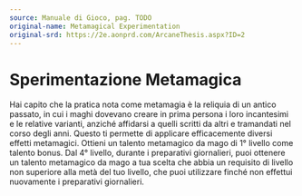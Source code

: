 ```yaml
---
source: Manuale di Gioco, pag. TODO
original-name: Metamagical Experimentation
original-srd: https://2e.aonprd.com/ArcaneThesis.aspx?ID=2
---
```


# Sperimentazione Metamagica

Hai capito che la pratica nota come metamagia è la reliquia di un antico
passato, in cui i maghi dovevano creare in prima persona i loro incantesimi e le
relative varianti, anziché affidarsi a quelli scritti da altri e tramandati nel
corso degli anni. Questo ti permette di applicare efficacemente diversi effetti
metamagici. Ottieni un talento metamagico da mago di 1° livello come talento
bonus. Dal 4° livello, durante i preparativi giornalieri, puoi ottenere un
talento metamagico da mago a tua scelta che abbia un requisito di livello non
superiore alla metà del tuo livello, che puoi utilizzare finché non effettui
nuovamente i preparativi giornalieri.
